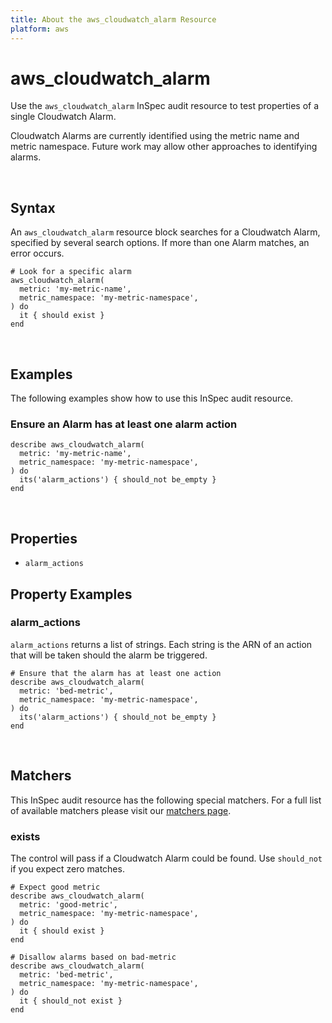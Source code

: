 ```yaml
---
title: About the aws_cloudwatch_alarm Resource
platform: aws
---
```


# aws_cloudwatch_alarm

Use the `aws_cloudwatch_alarm` InSpec audit resource to test properties of a single Cloudwatch Alarm.

Cloudwatch Alarms are currently identified using the metric name and metric namespace.  Future work may allow other approaches to identifying alarms.

<br>

## Syntax

An `aws_cloudwatch_alarm` resource block searches for a Cloudwatch Alarm, specified by several search options.  If more than one Alarm matches, an error occurs.

    # Look for a specific alarm
    aws_cloudwatch_alarm(
      metric: 'my-metric-name',
      metric_namespace: 'my-metric-namespace',
    ) do
      it { should exist }
    end

<br>

## Examples

The following examples show how to use this InSpec audit resource.

### Ensure an Alarm has at least one alarm action

    describe aws_cloudwatch_alarm(
      metric: 'my-metric-name',
      metric_namespace: 'my-metric-namespace',
    ) do 
      its('alarm_actions') { should_not be_empty }
    end 

<br>

## Properties

* `alarm_actions`

## Property Examples

### alarm_actions

`alarm_actions` returns a list of strings.  Each string is the ARN of an action that will be taken should the alarm be triggered.  

    # Ensure that the alarm has at least one action
    describe aws_cloudwatch_alarm(
      metric: 'bed-metric',
      metric_namespace: 'my-metric-namespace',
    ) do 
      its('alarm_actions') { should_not be_empty }
    end

<br>

## Matchers

This InSpec audit resource has the following special matchers. For a full list of available matchers please visit our [matchers page](https://www.inspec.io/docs/reference/matchers/).

### exists

The control will pass if a Cloudwatch Alarm could be found. Use `should_not` if you expect zero matches.

    # Expect good metric
    describe aws_cloudwatch_alarm(
      metric: 'good-metric',
      metric_namespace: 'my-metric-namespace',
    ) do 
      it { should exist }
    end

    # Disallow alarms based on bad-metric
    describe aws_cloudwatch_alarm(
      metric: 'bed-metric',
      metric_namespace: 'my-metric-namespace',
    ) do 
      it { should_not exist }
    end


